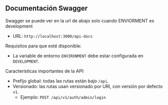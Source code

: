 ## Documentación Swagger

Swagger se puede ver en la url de abajo solo cuando ENVIORMENT es development

- URL: `http://localhost:3000/api-docs`

Requisitos para que esté disponible:

- La variable de entorno `ENVIRONMENT` debe estar configurada en `DEVELOPMENT`.

Características importantes de la API:

- Prefijo global: todas las rutas están bajo `/api`.
- Versionado: las rutas usan versionado por URI, con versión por defecto `v1`.
  - Ejemplo: `POST /api/v1/auth/admin/login`
